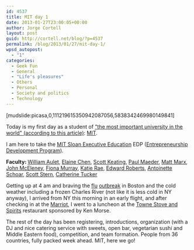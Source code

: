 ```yaml
---
id: 4537
title: MIT day 1
date: 2013-01-27T23:00:05+00:00
author: Jorge Cortell
layout: post
guid: http://cortell.net/blog/?p=4537
permalink: /blog/2013/01/27/mit-day-1/
wpsd_autopost:
  - "1"
categories:
  - Geek Fun
  - General
  - "Life's pleasures"
  - Others
  - Personal
  - Society and politics
  - Technology
---
```

[mudslide:picasa,0,111219615350942087056,5838342469980149841]

Today is my first day as a student of <a title="http://www.bostonmagazine.com/articles/2012/10/mit-important-university-world-harvard/" href="http://www.bostonmagazine.com/articles/2012/10/mit-important-university-world-harvard/" target="_blank">"the most important university in the world" (according to this article)</a>: <a title="http://www.mit.edu/" href="http://www.mit.edu/" target="_blank">MIT</a>.

I am here to take the <a title="http://executive.mit.edu" href="http://executive.mit.edu" target="_blank">MIT Sloan Executive Education</a> EDP (<a title="http://executive.mit.edu/openenrollment/program/entrepreneurship_development_program/15" href="http://executive.mit.edu/openenrollment/program/entrepreneurship_development_program/15" target="_blank">Entrepreneurship Development Program</a>).

<p id="sessionFaculty">
  <strong>Faculty: </strong><a href="http://executive.mit.edu/faculty/profile/58-william-aulet">William Aulet</a>, <a href="http://executive.mit.edu/faculty/profile/287-elaine-chen">Elaine Chen</a>, <a href="http://executive.mit.edu/faculty/profile/132-scott-keating">Scott Keating</a>, <a href="http://executive.mit.edu/faculty/profile/285-paul-maeder">Paul Maeder</a>, <a href="http://executive.mit.edu/faculty/profile/197-matt-marx">Matt Marx</a>, <a href="http://executive.mit.edu/faculty/profile/201-john-mceleney">John McEleney</a>, <a href="http://executive.mit.edu/faculty/profile/21-fiona-murray">Fiona Murray</a>, <a href="http://executive.mit.edu/faculty/profile/269-katie-rae">Katie Rae</a>, <a href="http://executive.mit.edu/faculty/profile/27-edward-roberts">Edward Roberts</a>, <a href="http://executive.mit.edu/faculty/profile/68-antoinette-schoar">Antoinette Schoar</a>, <a href="http://executive.mit.edu/faculty/profile/194-scott-stern">Scott Stern</a>, <a href="http://executive.mit.edu/faculty/profile/223-catherine-tucker">Catherine Tucker</a>
</p>

Getting up at 4 am and braving the <a title="http://www.boston.com/whitecoatnotes/2012/12/29/flu-hits-massachusetts-unusually-early-and-hard/5KBDMCV8mVMwbFRNqqr9pI/story.html" href="http://www.boston.com/whitecoatnotes/2012/12/29/flu-hits-massachusetts-unusually-early-and-hard/5KBDMCV8mVMwbFRNqqr9pI/story.html" target="_blank">flu</a> <a title="http://abcnews.go.com/Health/48-hours-bostons-massive-flu-outbreak/story?id=18215079" href="http://abcnews.go.com/Health/48-hours-bostons-massive-flu-outbreak/story?id=18215079" target="_blank">outbreak</a> in Boston and the cold weather including a frozen Charles River (not like it is less cold in NY anyway), I arrived from NY this morning in an early flight, and after checking in at the <a title="http://www.marriott.com/hotels/travel/boscb-boston-marriott-cambridge/" href="http://www.marriott.com/hotels/travel/boscb-boston-marriott-cambridge/" target="_blank">Marriot</a>, I went to a luncheon at the <a title="http://towneboston.com/" href="http://towneboston.com/" target="_blank">Towne Stove and Spirits</a> restaurant sponsored by Ken Morse.

The rest of the day has been registering, introductions, organization (with a DJ and nice catering service with sweets, open bar, vegetarian sushi and Middle Eastern food), competition, and team formation. People from 36 countries, fully packed week ahead. MIT, here we go!